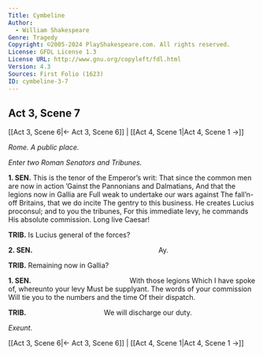 ```yaml
---
Title: Cymbeline
Author: 
  - William Shakespeare
Genre: Tragedy
Copyright: ©2005-2024 PlayShakespeare.com. All rights reserved.
License: GFDL License 1.3
License URL: http://www.gnu.org/copyleft/fdl.html
Version: 4.3
Sources: First Folio (1623)
ID: cymbeline-3-7
---
```


## Act 3, Scene 7
[[Act 3, Scene 6|← Act 3, Scene 6]] | [[Act 4, Scene 1|Act 4, Scene 1 →]]

*Rome. A public place.*

*Enter two Roman Senators and Tribunes.*

**1. SEN.**
This is the tenor of the Emperor’s writ:
That since the common men are now in action
’Gainst the Pannonians and Dalmatians,
And that the legions now in Gallia are
Full weak to undertake our wars against
The fall’n-off Britains, that we do incite
The gentry to this business. He creates
Lucius proconsul; and to you the tribunes,
For this immediate levy, he commands
His absolute commission. Long live Caesar!

**TRIB.**
Is Lucius general of the forces?

**2. SEN.**
                  Ay.

**TRIB.**
Remaining now in Gallia?

**1. SEN.**
              With those legions
Which I have spoke of, whereunto your levy
Must be supplyant. The words of your commission
Will tie you to the numbers and the time
Of their dispatch.

**TRIB.**
           We will discharge our duty.

*Exeunt.*

[[Act 3, Scene 6|← Act 3, Scene 6]] | [[Act 4, Scene 1|Act 4, Scene 1 →]]